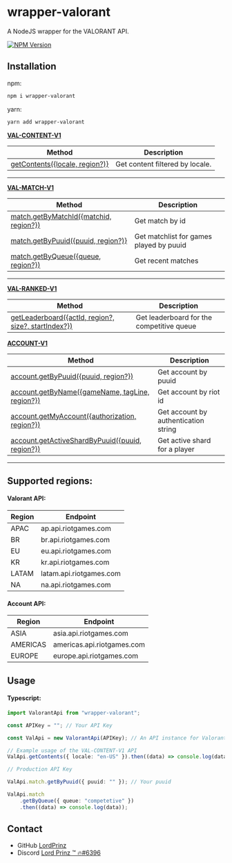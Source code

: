# wrapper-valorant

A NodeJS wrapper for the VALORANT API.

[![NPM Version][npm-image]][npm-url]

## Installation

npm:

```bash
npm i wrapper-valorant
```

yarn:

```bash
yarn add wrapper-valorant
```

[**VAL-CONTENT-V1**](https://developer.riotgames.com/apis#val-content-v1)

| Method                                                                                               | Description                     |
| ---------------------------------------------------------------------------------------------------- | ------------------------------- |
| [getContents({locale, region?)}](https://developer.riotgames.com/apis#val-content-v1/GET_getContent) | Get content filtered by locale. |

---

[**VAL-MATCH-V1**](https://developer.riotgames.com/apis#val-match-v1)

| Method                                                                                                   | Description                             |
| -------------------------------------------------------------------------------------------------------- | --------------------------------------- |
| [match.getByMatchId({matchid, region?})](https://developer.riotgames.com/apis#val-match-v1/GET_getMatch) | Get match by id                         |
| [match.getByPuuid({puuid, region?)}](https://developer.riotgames.com/apis#val-match-v1/GET_getMatchlist) | Get matchlist for games played by puuid |
| [match.getByQueue({queue, region?})](https://developer.riotgames.com/apis#val-match-v1/GET_getRecent)    | Get recent matches                      |

---

[**VAL-RANKED-V1**](https://developer.riotgames.com/apis#val-ranked-v1)

| Method                                                                                                                        | Description                               |
| ----------------------------------------------------------------------------------------------------------------------------- | ----------------------------------------- |
| [getLeaderboard({actId, region?, size?, startIndex?})](https://developer.riotgames.com/apis#val-ranked-v1/GET_getLeaderboard) | Get leaderboard for the competitive queue |

[**ACCOUNT-V1**](https://developer.riotgames.com/apis#account-v1)

| Method                                                                                                                 | Description                          |
| ---------------------------------------------------------------------------------------------------------------------- | ------------------------------------ |
| [account.getByPuuid({puuid, region?})](https://developer.riotgames.com/apis#account-v1/GET_getByPuuid)                 | Get account by puuid                 |
| [account.getByName({gameName, tagLine, region?})](https://developer.riotgames.com/apis#account-v1/GET_getByRiotId)     | Get account by riot id               |
| [account.getMyAccount({authorization, region?})](https://developer.riotgames.com/apis#account-v1/GET_getByAccessToken) | Get account by authentication string |
| [account.getActiveShardByPuuid({puuid, region?})](https://developer.riotgames.com/apis#account-v1/GET_getActiveShard)  | Get active shard for a player        |

---

## Supported regions:

#### Valorant API:

| Region | Endpoint                |
| ------ | ----------------------- |
| APAC   | ap.api.riotgames.com    |
| BR     | br.api.riotgames.com    |
| EU     | eu.api.riotgames.com    |
| KR     | kr.api.riotgames.com    |
| LATAM  | latam.api.riotgames.com |
| NA     | na.api.riotgames.com    |

#### Account API:

| Region   | Endpoint                   |
| -------- | -------------------------- |
| ASIA     | asia.api.riotgames.com     |
| AMERICAS | americas.api.riotgames.com |
| EUROPE   | europe.api.riotgames.com   |

## Usage

#### Typescript:

```ts
import ValorantApi from "wrapper-valorant";

const APIKey = ""; // Your API Key

const ValApi = new ValorantApi(APIKey); // An API instance for Valorant query

// Example usage of the VAL-CONTENT-V1 API
ValApi.getContents({ locale: "en-US" }).then((data) => console.log(data));

// Production API Key

ValApi.match.getByPuuid({ puuid: "" }); // Your puuid

ValApi.match
	.getByQueue({ queue: "competetive" })
	.then((data) => console.log(data));
```

## Contact

- GitHub [LordPrinz](https://github.com/LordPrinz)
- Discord [<c2>Lord Prinz ™ 🔥#6396](https://discord.com/users/520676533279522817)

[npm-image]: https://img.shields.io/npm/v/wrapper-valorant-api.svg
[npm-url]: https://www.npmjs.com/package/wrapper-valorant-api
